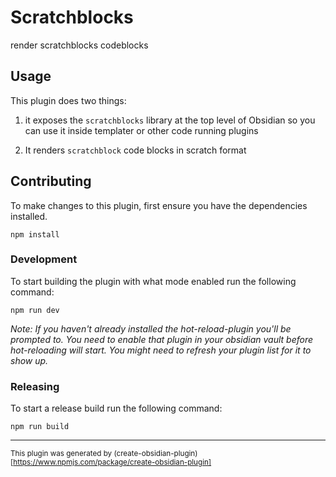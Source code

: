 # Scratchblocks

render scratchblocks codeblocks

## Usage

This plugin does two things:

1. it exposes the `scratchblocks` library at the top level of Obsidian so you
   can use it inside templater or other code running plugins

2. It renders `scratchblock` code blocks in scratch format

## Contributing

To make changes to this plugin, first ensure you have the dependencies
installed.

```
npm install
```

### Development

To start building the plugin with what mode enabled run the following command:

```
npm run dev
```

_Note: If you haven't already installed the hot-reload-plugin you'll be prompted
to. You need to enable that plugin in your obsidian vault before hot-reloading
will start. You might need to refresh your plugin list for it to show up._

### Releasing

To start a release build run the following command:

```
npm run build
```

---

<sub>This plugin was generated by
(create-obsidian-plugin)[https://www.npmjs.com/package/create-obsidian-plugin]</sub>
